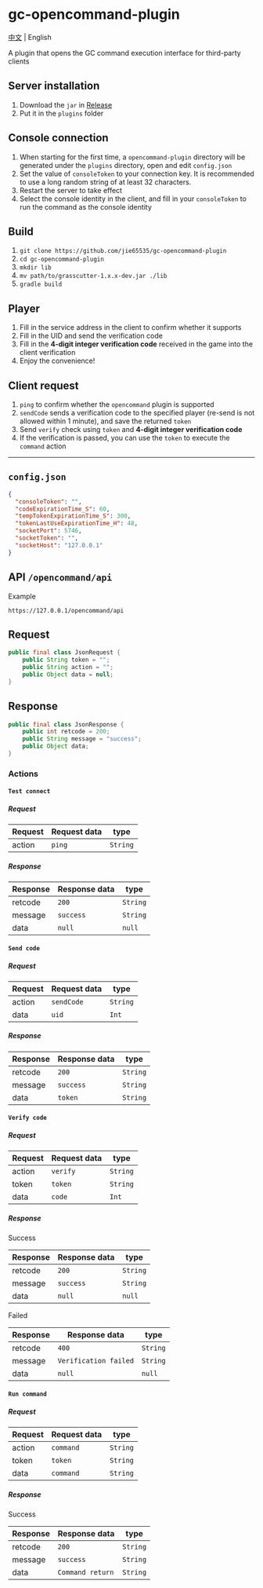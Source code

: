# gc-opencommand-plugin

[中文](README.md) | English

A plugin that opens the GC command execution interface for third-party clients

## Server installation
1. Download the `jar` in [Release](https://github.com/jie65535/gc-opencommand-plugin/releases)
2. Put it in the `plugins` folder

## Console connection
1. When starting for the first time, a `opencommand-plugin` directory will be generated under the `plugins` directory, open and edit `config.json`
2. Set the value of `consoleToken` to your connection key. It is recommended to use a long random string of at least 32 characters.
3. Restart the server to take effect
4. Select the console identity in the client, and fill in your `consoleToken` to run the command as the console identity

## Build
1. `git clone https://github.com/jie65535/gc-opencommand-plugin`
2. `cd gc-opencommand-plugin`
3. `mkdir lib`
4. `mv path/to/grasscutter-1.x.x-dev.jar ./lib`
5. `gradle build`

## Player
1. Fill in the service address in the client to confirm whether it supports
2. Fill in the UID and send the verification code
3. Fill in the **4-digit integer verification code** received in the game into the client verification
4. Enjoy the convenience!

## Client request
1. `ping` to confirm whether the `opencommand` plugin is supported
2. `sendCode` sends a verification code to the specified player (re-send is not allowed within 1 minute), and save the returned `token`
3. Send `verify` check using `token` and **4-digit integer verification code**
4. If the verification is passed, you can use the `token` to execute the `command` action

---

## `config.json`
```json
{
  "consoleToken": "",
  "codeExpirationTime_S": 60,
  "tempTokenExpirationTime_S": 300,
  "tokenLastUseExpirationTime_H": 48,
  "socketPort": 5746,
  "socketToken": "",
  "socketHost": "127.0.0.1"
}
```


## API `/opencommand/api`
Example
```
https://127.0.0.1/opencommand/api
```

## Request
```java
public final class JsonRequest {
    public String token = "";
    public String action = "";
    public Object data = null;
}
```

## Response
```java
public final class JsonResponse {
    public int retcode = 200;
    public String message = "success";
    public Object data;
}
```

### Actions 
#### `Test connect`

##### Request

| Request |  Request data  |  type  |
| ------- | -------------- | ------ |
| action  | `ping`         |`String`|

##### Response

| Response |  Response data  |  type  |
| -------- | --------------- | ------ |
| retcode  | `200`           |`String`|
| message  | `success`       |`String`|
| data     | `null`          |`null`  |

#### `Send code`

##### Request

| Request |  Request data  |  type  |
| ------- | -------------- | ------ |
| action  | `sendCode`     |`String`|
| data    | `uid`          |`Int`   |

##### Response

| Response |  Response data  |  type  |
| -------- | --------------- | ------ |
| retcode  | `200`           |`String`|
| message  | `success`       |`String`|
| data     | `token`         |`String`|

#### `Verify code`

##### Request

| Request |  Request data  |  type  |
| ------- | -------------- | ------ |
| action  | `verify`       |`String`|
| token   | `token`        |`String`|
| data    | `code`         |`Int`   |

##### Response

Success

| Response |  Response data  |  type  |
| -------- | -------------- | ------ |
| retcode  | `200`          |`String`|
| message  | `success`      |`String`|
| data     | `null`         | `null` |

Failed

| Response |    Response data    |  type  |
| -------- | -------------------- | ------ |
| retcode  | `400`                |`String`|
| message  | `Verification failed`|`String`|
| data     | `null`               |`null`  |

#### `Run command`

##### Request

| Request |  Request data  |  type  |
| ------- | -------------- | ------ |
| action  | `command`      |`String`|
| token   | `token`        |`String`|
| data    | `command`      |`String`|

##### Response

Success

| Response |   Response data   |  type  |
| -------- | ------------------ | ------ |
| retcode  | `200`              |`String`|
| message  | `success`          |`String`|
| data     | `Command return`   |`String`|